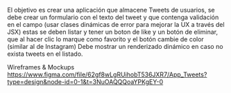 El objetivo es crear una aplicación que almacene Tweets de usuarios, se debe crear un formulario con el texto del tweet y que contenga validación en el campo (usar clases dinámicas de error para mejorar la UX a través del JSX) estas se deben listar y tener un boton de like y un botón de eliminar, que al hacer clic lo marque como favorito y el botón cambie de color (similar al de Instagram)
Debe mostrar un renderizado dinámico en caso no exista tweets en el listado.


Wireframes & Mockups
https://www.figma.com/file/62gf8wLgRUihobT536JXR7/App_Tweets?type=design&node-id=0-1&t=3NuOAQQQoaYPKgEY-0
